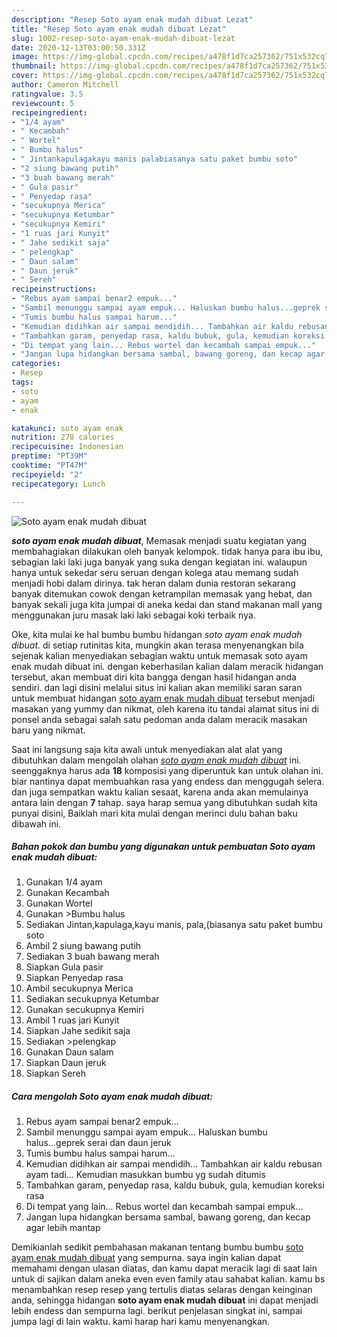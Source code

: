 ```yaml
---
description: "Resep Soto ayam enak mudah dibuat Lezat"
title: "Resep Soto ayam enak mudah dibuat Lezat"
slug: 1002-resep-soto-ayam-enak-mudah-dibuat-lezat
date: 2020-12-13T03:00:50.331Z
image: https://img-global.cpcdn.com/recipes/a478f1d7ca257362/751x532cq70/soto-ayam-enak-mudah-dibuat-foto-resep-utama.jpg
thumbnail: https://img-global.cpcdn.com/recipes/a478f1d7ca257362/751x532cq70/soto-ayam-enak-mudah-dibuat-foto-resep-utama.jpg
cover: https://img-global.cpcdn.com/recipes/a478f1d7ca257362/751x532cq70/soto-ayam-enak-mudah-dibuat-foto-resep-utama.jpg
author: Cameron Mitchell
ratingvalue: 3.5
reviewcount: 5
recipeingredient:
- "1/4 ayam"
- " Kecambah"
- " Wortel"
- " Bumbu halus"
- " Jintankapulagakayu manis palabiasanya satu paket bumbu soto"
- "2 siung bawang putih"
- "3 buah bawang merah"
- " Gula pasir"
- " Penyedap rasa"
- "secukupnya Merica"
- "secukupnya Ketumbar"
- "secukupnya Kemiri"
- "1 ruas jari Kunyit"
- " Jahe sedikit saja"
- " pelengkap"
- " Daun salam"
- " Daun jeruk"
- " Sereh"
recipeinstructions:
- "Rebus ayam sampai benar2 empuk..."
- "Sambil menunggu sampai ayam empuk... Haluskan bumbu halus...geprek serai dan daun jeruk"
- "Tumis bumbu halus sampai harum..."
- "Kemudian didihkan air sampai mendidih... Tambahkan air kaldu rebusan ayam tadi... Kemudian masukkan bumbu yg sudah ditumis"
- "Tambahkan garam, penyedap rasa, kaldu bubuk, gula, kemudian koreksi rasa"
- "Di tempat yang lain... Rebus wortel dan kecambah sampai empuk..."
- "Jangan lupa hidangkan bersama sambal, bawang goreng, dan kecap agar lebih mantap"
categories:
- Resep
tags:
- soto
- ayam
- enak

katakunci: soto ayam enak 
nutrition: 278 calories
recipecuisine: Indonesian
preptime: "PT39M"
cooktime: "PT47M"
recipeyield: "2"
recipecategory: Lunch

---
```



![Soto ayam enak mudah dibuat](https://img-global.cpcdn.com/recipes/a478f1d7ca257362/751x532cq70/soto-ayam-enak-mudah-dibuat-foto-resep-utama.jpg)

<b><i>soto ayam enak mudah dibuat</i></b>, Memasak menjadi suatu kegiatan yang membahagiakan dilakukan oleh banyak kelompok. tidak hanya para ibu ibu, sebagian laki laki juga banyak yang suka dengan kegiatan ini. walaupun hanya untuk sekedar seru seruan dengan kolega atau memang sudah menjadi hobi dalam dirinya. tak heran dalam dunia restoran sekarang banyak ditemukan cowok dengan ketrampilan memasak yang hebat, dan banyak sekali juga kita jumpai di aneka kedai dan stand makanan mall yang menggunakan juru masak laki laki sebagai koki terbaik nya.

Oke, kita mulai ke hal bumbu bumbu hidangan <i>soto ayam enak mudah dibuat</i>. di setiap rutinitas kita, mungkin akan terasa menyenangkan bila sejenak kalian menyediakan sebagian waktu untuk memasak soto ayam enak mudah dibuat ini. dengan keberhasilan kalian dalam meracik hidangan tersebut, akan membuat diri kita bangga dengan hasil hidangan anda sendiri. dan lagi disini melalui situs ini kalian akan memiliki saran saran untuk membuat hidangan <u>soto ayam enak mudah dibuat</u> tersebut menjadi masakan yang yummy dan nikmat, oleh karena itu tandai alamat situs ini di ponsel anda sebagai salah satu pedoman anda dalam meracik masakan baru yang nikmat.




Saat ini langsung saja kita awali untuk menyediakan alat alat yang dibutuhkan dalam mengolah olahan <u><i>soto ayam enak mudah dibuat</i></u> ini. seenggaknya harus ada <b>18</b> komposisi yang diperuntuk kan untuk olahan ini. biar nantinya dapat membuahkan rasa yang endess dan menggugah selera. dan juga sempatkan waktu kalian sesaat, karena anda akan memulainya antara lain dengan <b>7</b> tahap. saya harap semua yang dibutuhkan sudah kita punyai disini, Baiklah mari kita mulai dengan merinci dulu bahan baku dibawah ini.

<!--inarticleads1-->

##### Bahan pokok dan bumbu yang digunakan untuk pembuatan Soto ayam enak mudah dibuat:

1. Gunakan 1/4 ayam
1. Gunakan  Kecambah
1. Gunakan  Wortel
1. Gunakan  &gt;Bumbu halus
1. Sediakan  Jintan,kapulaga,kayu manis, pala,(biasanya satu paket bumbu soto
1. Ambil 2 siung bawang putih
1. Sediakan 3 buah bawang merah
1. Siapkan  Gula pasir
1. Siapkan  Penyedap rasa
1. Ambil secukupnya Merica
1. Sediakan secukupnya Ketumbar
1. Gunakan secukupnya Kemiri
1. Ambil 1 ruas jari Kunyit
1. Siapkan  Jahe sedikit saja
1. Sediakan  &gt;pelengkap
1. Gunakan  Daun salam
1. Siapkan  Daun jeruk
1. Siapkan  Sereh




<!--inarticleads2-->

##### Cara mengolah Soto ayam enak mudah dibuat:

1. Rebus ayam sampai benar2 empuk...
1. Sambil menunggu sampai ayam empuk... Haluskan bumbu halus...geprek serai dan daun jeruk
1. Tumis bumbu halus sampai harum...
1. Kemudian didihkan air sampai mendidih... Tambahkan air kaldu rebusan ayam tadi... Kemudian masukkan bumbu yg sudah ditumis
1. Tambahkan garam, penyedap rasa, kaldu bubuk, gula, kemudian koreksi rasa
1. Di tempat yang lain... Rebus wortel dan kecambah sampai empuk...
1. Jangan lupa hidangkan bersama sambal, bawang goreng, dan kecap agar lebih mantap




Demikianlah sedikit pembahasan makanan tentang bumbu bumbu <u>soto ayam enak mudah dibuat</u> yang sempurna. saya ingin kalian dapat memahami dengan ulasan diatas, dan kamu dapat meracik lagi di saat lain untuk di sajikan dalam aneka even even family atau sahabat kalian. kamu bs menambahkan resep resep yang tertulis diatas selaras dengan keinginan anda, sehingga hidangan <b>soto ayam enak mudah dibuat</b> ini dapat menjadi lebih endess dan sempurna lagi. berikut penjelasan singkat ini, sampai jumpa lagi di lain waktu. kami harap hari kamu menyenangkan.
